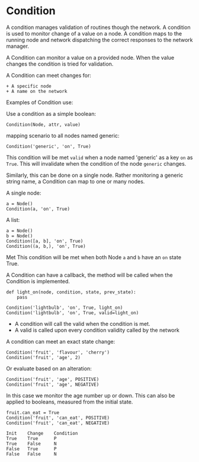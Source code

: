 # Condition

A condition manages validation of routines though the network.
A condition is used to monitor change of a value on a node.
A condition maps to the running node and network dispatching
the correct responses to the network manager.

A Condition can monitor a value on a provided node. When the value
changes the condition is tried for validation.

A Condition can meet changes for:

    + A specific node
    + A name on the network

Examples of Condition use:

Use a condition as a simple boolean:

    Condition(Node, attr, value)

mapping scenario to all nodes named generic:

    Condition('generic', 'on', True)

This condition will be met `valid` when a node named 'generic' as a key `on` as `True`. This will invalidate when the condition of the node `generic` changes.

Similarly, this can be done on a single node. Rather monitoring a generic string name, a Condition can map to one or many nodes.

A single node:

    a = Node()
    Condition(a, 'on', True)


A list:

    a = Node()
    b = Node()
    Condition([a, b], 'on', True)
    Condition((a, b,), 'on', True)


Met This condition will be met when both Node `a` and `b` have an `on` state True.

A Condition can have a callback, the method will be called when the Condition is implemented.

    def light_on(node, condition, state, prev_state):
        pass

    Condition('lightbulb', 'on', True, light_on)
    Condition('lightbulb', 'on', True, valid=light_on)


+ A condition will call the valid when the condition is met.
+ A valid is called upon every condition validity called by the network

A condition can meet an exact state change:

    Condition('fruit', 'flavour', 'cherry')
    Condition('fruit', 'age', 2)


Or evaluate based on an alteration:

    Condition('fruit', 'age', POSITIVE)
    Condition('fruit', 'age', NEGATIVE)

In this case we monitor the age number up or down. This can also be applied to booleans, measured from the initial state.

    fruit.can_eat = True
    Condition('fruit', 'can_eat', POSITIVE)
    Condition('fruit', 'can_eat', NEGATIVE)

    Init    Change    Condition
    True    True      P
    True    False     N
    False   True      P
    False   False     N


